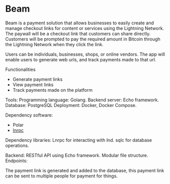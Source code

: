 # Beam

Beam is a payment solution that allows businesses to easily create and manage checkout links for content or services using the Lightning Network. The paywall will be a checkout link that customers can share directly. Customers will be prompted to pay the required amount in Bitcoin through the Lightning Network when they click the link.

Users can be individuals, businesses, shops, or online vendors. The app will enable users to generate web urls, and track payments made to that url.

Functionalities

- Generate payment links
- View payment links
- Track payments made on the platform

Tools:
Programming language: Golang. Backend server: Echo framework. Database: PostgreSQL Deployment: Docker, Docker Compose.

Dependency software:

- Polar
- [lnrpc](github.com/lncm/lnd-rpc/v0.10.0/lnrpc)

Dependency libraries:
Lnrpc for interacting with lnd. sqlc for database operations.

Backend:
RESTful API using Echo framework. Modular file structure. Endpoints:

The payment link is generated and added to the database, this payment link can be sent to multiple people for payment for things.

